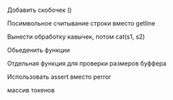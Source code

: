 Добавить скобочек ()

Посимвольное считывание строки вместо getline

Вынести обработку кавычек, потом cat(s1, s2)

Обьеденить функции 

Отдельная функция для проверки размеров буффера

Использовать assert вместо perror

массив токенов